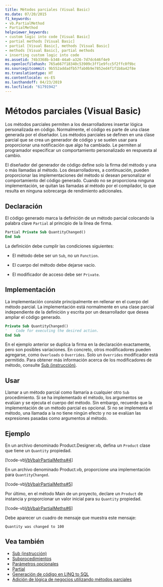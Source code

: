 ```yaml
---
title: Métodos parciales (Visual Basic)
ms.date: 07/20/2015
f1_keywords:
- vb.PartialMethod
- PartialMethod
helpviewer_keywords:
- custom logic into code [Visual Basic]
- partial methods [Visual Basic]
- partial [Visual Basic], methods [Visual Basic]
- methods [Visual Basic], partial methods
- inserting custom logic into code
ms.assetid: 74b3368b-b348-44a0-a326-7d7dc646f4e9
ms.openlocfilehash: 765a667f18340c53909c3ff1e9fcc5f2ffc0f9bc
ms.sourcegitcommit: 9b552addadfb57fab0b9e7852ed4f1f1b8a42f8e
ms.translationtype: HT
ms.contentlocale: es-ES
ms.lasthandoff: 04/23/2019
ms.locfileid: "61791942"
---
```

# <a name="partial-methods-visual-basic"></a>Métodos parciales (Visual Basic)
Los métodos parciales permiten a los desarrolladores insertar lógica personalizada en código. Normalmente, el código es parte de una clase generada por el diseñador. Los métodos parciales se definen en una clase parcial que se crea un generador de código y se suelen usar para proporcionar una notificación que algo ha cambiado. Le permiten al programador especificar un comportamiento personalizado en respuesta al cambio.  
  
 El diseñador del generador de código define solo la firma del método y una o más llamadas al método. Los desarrolladores, a continuación, pueden proporcionar las implementaciones del método si desean personalizar el comportamiento del código generado. Cuando no se proporciona ninguna implementación, se quitan las llamadas al método por el compilador, lo que resulta en ninguna sobrecarga de rendimiento adicionales.  
  
## <a name="declaration"></a>Declaración  
 El código generado marca la definición de un método parcial colocando la palabra clave `Partial` al principio de la línea de firma.  
  
```vb  
Partial Private Sub QuantityChanged()  
End Sub  
```  
  
 La definición debe cumplir las condiciones siguientes:  
  
- El método debe ser un `Sub`, no un `Function`.  
  
- El cuerpo del método debe dejarse vacío.  
  
- El modificador de acceso debe ser `Private`.  
  
## <a name="implementation"></a>Implementación  
 La implementación consiste principalmente en rellenar en el cuerpo del método parcial. La implementación está normalmente en una clase parcial independiente de la definición y escrita por un desarrollador que desea ampliar el código generado.  
  
```vb  
Private Sub QuantityChanged()  
'    Code for executing the desired action.  
End Sub  
```  
  
 En el ejemplo anterior se duplica la firma en la declaración exactamente, pero son posibles variaciones. En concreto, otros modificadores pueden agregarse, como `Overloads` o `Overrides`. Solo un `Overrides` modificador está permitido. Para obtener más información acerca de los modificadores de método, consulte [Sub (instrucción)](../../../../visual-basic/language-reference/statements/sub-statement.md).  
  
## <a name="use"></a>Usar  
 Llamar a un método parcial como llamaría a cualquier otro `Sub` procedimiento. Si se ha implementado el método, los argumentos se evalúan y se ejecuta el cuerpo del método. Sin embargo, recuerde que la implementación de un método parcial es opcional. Si no se implementa el método, una llamada a la no tiene ningún efecto y no se evalúan las expresiones pasadas como argumentos al método.  
  
## <a name="example"></a>Ejemplo  
 En un archivo denominado Product.Designer.vb, defina un `Product` clase que tiene un `Quantity` propiedad.  
  
 [!code-vb[VbVbalrPartialMeths#4](~/samples/snippets/visualbasic/VS_Snippets_VBCSharp/VbVbalrPartialMeths/VB/Class1.vb#4)]  
  
 En un archivo denominado Product.vb, proporcione una implementación para `QuantityChanged`.  
  
 [!code-vb[VbVbalrPartialMeths#5](~/samples/snippets/visualbasic/VS_Snippets_VBCSharp/VbVbalrPartialMeths/VB/Class1.vb#5)]  
  
 Por último, en el método Main de un proyecto, declare un `Product` de instancia y proporcionar un valor inicial para su `Quantity` propiedad.  
  
 [!code-vb[VbVbalrPartialMeths#6](~/samples/snippets/visualbasic/VS_Snippets_VBCSharp/VbVbalrPartialMeths/VB/Class1.vb#6)]  
  
 Debe aparecer un cuadro de mensaje que muestra este mensaje:  
  
 `Quantity was changed to 100`  
  
## <a name="see-also"></a>Vea también

- [Sub (instrucción)](../../../../visual-basic/language-reference/statements/sub-statement.md)
- [Subprocedimientos](./sub-procedures.md)
- [Parámetros opcionales](./optional-parameters.md)
- [Partial](../../../../visual-basic/language-reference/modifiers/partial.md)
- [Generación de código en LINQ to SQL](../../../../framework/data/adonet/sql/linq/code-generation-in-linq-to-sql.md)
- [Adición de lógica de negocios utilizando métodos parciales](../../../../framework/data/adonet/sql/linq/adding-business-logic-by-using-partial-methods.md)
